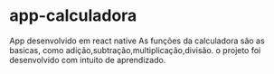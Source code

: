 # app-calculadora

App desenvolvido em react native
As funções da calculadora são as basicas, como adição,subtração,multiplicação,divisão.
o projeto foi desenvolvido com intuito de aprendizado.
